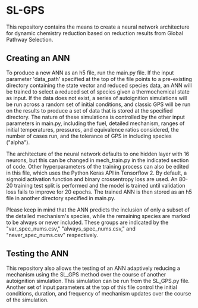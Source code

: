# SL-GPS
This repository contains the means to create a neural network architecture for dynamic chemistry reduction based on reduction results from Global Pathway Selection. 
## Creating an ANN
To produce a new ANN as an h5 file, run the main.py file. If the input parameter 'data_path' specified at the top of the file points to a pre-existing directory containing the state vector and reduced species data, an ANN will be trained to select a reduced set of species given a thermochemical state as input. If the data does not exist, a series of autoignition simulations will be run across a random set of initial conditions, and classic GPS will be run on the results to produce a set of data that is stored at the specified directory. The nature of these simulations is controlled by the other input parameters in main.py, including the fuel, detailed mechanism, ranges of initial temperatures, pressures, and equivalence ratios considered, the number of cases run, and the tolerance of GPS in including species ("alpha").

The architecture of the neural network defaults to one hidden layer with 16 neurons, but this can be changed in mech_train.py in the indicated section of code. Other hyperparameters of the training process can also be edited in this file, which uses the Python Keras API in Tensorflow 2. By default, a sigmoid activation function and binary crossentropy loss are used. An 80-20 training test split is performed and the model is trained until validation loss fails to improve for 20 epochs. The trained ANN is then stored as an h5 file in another directory specified in main.py. 

Please keep in mind that the ANN predicts the inclusion of only a subset of the detailed mechanism's species, while the remaining species are marked to be always or never included. These groups are indicated by the "var_spec_nums.csv," "always_spec_nums.csv," and "never_spec_nums.csv" respectively.
## Testing the ANN
This repository also allows the testing of an ANN adaptively reducing a mechanism using the SL_GPS method over the course of another autoignition simulation. This simulation can be run from the SL_GPS.py file. Another set of input parameters at the top of this file control the initial conditions, duration, and frequency of mechanism updates over the course of the simulation.
